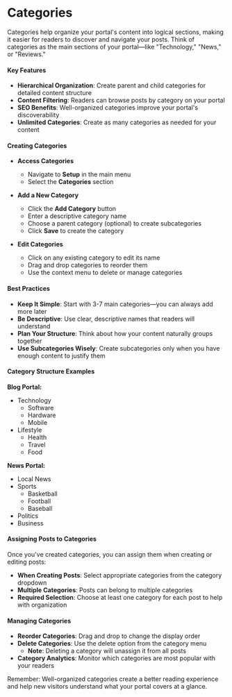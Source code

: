 # Categories

Categories help organize your portal's content into logical sections, making it easier for readers to discover and navigate your posts. Think of categories as the main sections of your portal—like "Technology," "News," or "Reviews."

#### Key Features

- **Hierarchical Organization**: Create parent and child categories for detailed content structure
- **Content Filtering**: Readers can browse posts by category on your portal
- **SEO Benefits**: Well-organized categories improve your portal's discoverability
- **Unlimited Categories**: Create as many categories as needed for your content

#### Creating Categories

- **Access Categories**

  - Navigate to **Setup** in the main menu
  - Select the **Categories** section

- **Add a New Category**

  - Click the **Add Category** button
  - Enter a descriptive category name
  - Choose a parent category (optional) to create subcategories
  - Click **Save** to create the category

- **Edit Categories**
  - Click on any existing category to edit its name
  - Drag and drop categories to reorder them
  - Use the context menu to delete or manage categories

#### Best Practices

- **Keep It Simple**: Start with 3-7 main categories—you can always add more later
- **Be Descriptive**: Use clear, descriptive names that readers will understand
- **Plan Your Structure**: Think about how your content naturally groups together
- **Use Subcategories Wisely**: Create subcategories only when you have enough content to justify them

#### Category Structure Examples

**Blog Portal:**

- Technology
  - Software
  - Hardware
  - Mobile
- Lifestyle
  - Health
  - Travel
  - Food

**News Portal:**

- Local News
- Sports
  - Basketball
  - Football
  - Baseball
- Politics
- Business

#### Assigning Posts to Categories

Once you've created categories, you can assign them when creating or editing posts:

- **When Creating Posts**: Select appropriate categories from the category dropdown
- **Multiple Categories**: Posts can belong to multiple categories
- **Required Selection**: Choose at least one category for each post to help with organization

#### Managing Categories

- **Reorder Categories**: Drag and drop to change the display order
- **Delete Categories**: Use the delete option from the category menu
  - **Note**: Deleting a category will unassign it from all posts
- **Category Analytics**: Monitor which categories are most popular with your readers

Remember: Well-organized categories create a better reading experience and help new visitors understand what your portal covers at a glance.
